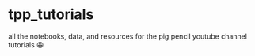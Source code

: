 # tpp_tutorials
all the notebooks, data, and resources for the pig pencil youtube channel tutorials 😀
